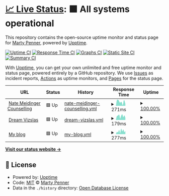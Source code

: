 # [📈 Live Status](https://martypenner.github.io/upptime): <!--live status--> **🟩 All systems operational**

This repository contains the open-source uptime monitor and status page for [Marty Penner](http://penner.me), powered by [Upptime](https://github.com/upptime/upptime).

[![Uptime CI](https://github.com/martypenner/upptime/workflows/Uptime%20CI/badge.svg)](https://github.com/martypenner/upptime/actions?query=workflow%3A%22Uptime+CI%22)
[![Response Time CI](https://github.com/martypenner/upptime/workflows/Response%20Time%20CI/badge.svg)](https://github.com/martypenner/upptime/actions?query=workflow%3A%22Response+Time+CI%22)
[![Graphs CI](https://github.com/martypenner/upptime/workflows/Graphs%20CI/badge.svg)](https://github.com/martypenner/upptime/actions?query=workflow%3A%22Graphs+CI%22)
[![Static Site CI](https://github.com/martypenner/upptime/workflows/Static%20Site%20CI/badge.svg)](https://github.com/martypenner/upptime/actions?query=workflow%3A%22Static+Site+CI%22)
[![Summary CI](https://github.com/martypenner/upptime/workflows/Summary%20CI/badge.svg)](https://github.com/martypenner/upptime/actions?query=workflow%3A%22Summary+CI%22)

With [Upptime](https://upptime.js.org), you can get your own unlimited and free uptime monitor and status page, powered entirely by a GitHub repository. We use [Issues](https://github.com/martypenner/upptime/issues) as incident reports, [Actions](https://github.com/martypenner/upptime/actions) as uptime monitors, and [Pages](https://martypenner.github.io/upptime) for the status page.

<!--start: status pages-->
<!-- This summary is generated by Upptime (https://github.com/upptime/upptime) -->
<!-- Do not edit this manually, your changes will be overwritten -->
<!-- prettier-ignore -->
| URL | Status | History | Response Time | Uptime |
| --- | ------ | ------- | ------------- | ------ |
| <img alt="" src="https://favicons.githubusercontent.com/natemeidingercounselling.com" height="13"> [Nate Meidinger Counselling](https://natemeidingercounselling.com) | 🟩 Up | [nate-meidinger-counselling.yml](https://github.com/martypenner/upptime/commits/HEAD/history/nate-meidinger-counselling.yml) | <details><summary><img alt="Response time graph" src="./graphs/nate-meidinger-counselling/response-time-week.png" height="20"> 271ms</summary><br><a href="https://martypenner.github.io/upptime/history/nate-meidinger-counselling"><img alt="Response time 257" src="https://img.shields.io/endpoint?url=https%3A%2F%2Fraw.githubusercontent.com%2Fmartypenner%2Fupptime%2FHEAD%2Fapi%2Fnate-meidinger-counselling%2Fresponse-time.json"></a><br><a href="https://martypenner.github.io/upptime/history/nate-meidinger-counselling"><img alt="24-hour response time 128" src="https://img.shields.io/endpoint?url=https%3A%2F%2Fraw.githubusercontent.com%2Fmartypenner%2Fupptime%2FHEAD%2Fapi%2Fnate-meidinger-counselling%2Fresponse-time-day.json"></a><br><a href="https://martypenner.github.io/upptime/history/nate-meidinger-counselling"><img alt="7-day response time 271" src="https://img.shields.io/endpoint?url=https%3A%2F%2Fraw.githubusercontent.com%2Fmartypenner%2Fupptime%2FHEAD%2Fapi%2Fnate-meidinger-counselling%2Fresponse-time-week.json"></a><br><a href="https://martypenner.github.io/upptime/history/nate-meidinger-counselling"><img alt="30-day response time 303" src="https://img.shields.io/endpoint?url=https%3A%2F%2Fraw.githubusercontent.com%2Fmartypenner%2Fupptime%2FHEAD%2Fapi%2Fnate-meidinger-counselling%2Fresponse-time-month.json"></a><br><a href="https://martypenner.github.io/upptime/history/nate-meidinger-counselling"><img alt="1-year response time 257" src="https://img.shields.io/endpoint?url=https%3A%2F%2Fraw.githubusercontent.com%2Fmartypenner%2Fupptime%2FHEAD%2Fapi%2Fnate-meidinger-counselling%2Fresponse-time-year.json"></a></details> | <details><summary><a href="https://martypenner.github.io/upptime/history/nate-meidinger-counselling">100.00%</a></summary><a href="https://martypenner.github.io/upptime/history/nate-meidinger-counselling"><img alt="All-time uptime 97.31%" src="https://img.shields.io/endpoint?url=https%3A%2F%2Fraw.githubusercontent.com%2Fmartypenner%2Fupptime%2FHEAD%2Fapi%2Fnate-meidinger-counselling%2Fuptime.json"></a><br><a href="https://martypenner.github.io/upptime/history/nate-meidinger-counselling"><img alt="24-hour uptime 100.00%" src="https://img.shields.io/endpoint?url=https%3A%2F%2Fraw.githubusercontent.com%2Fmartypenner%2Fupptime%2FHEAD%2Fapi%2Fnate-meidinger-counselling%2Fuptime-day.json"></a><br><a href="https://martypenner.github.io/upptime/history/nate-meidinger-counselling"><img alt="7-day uptime 100.00%" src="https://img.shields.io/endpoint?url=https%3A%2F%2Fraw.githubusercontent.com%2Fmartypenner%2Fupptime%2FHEAD%2Fapi%2Fnate-meidinger-counselling%2Fuptime-week.json"></a><br><a href="https://martypenner.github.io/upptime/history/nate-meidinger-counselling"><img alt="30-day uptime 99.95%" src="https://img.shields.io/endpoint?url=https%3A%2F%2Fraw.githubusercontent.com%2Fmartypenner%2Fupptime%2FHEAD%2Fapi%2Fnate-meidinger-counselling%2Fuptime-month.json"></a><br><a href="https://martypenner.github.io/upptime/history/nate-meidinger-counselling"><img alt="1-year uptime 97.31%" src="https://img.shields.io/endpoint?url=https%3A%2F%2Fraw.githubusercontent.com%2Fmartypenner%2Fupptime%2FHEAD%2Fapi%2Fnate-meidinger-counselling%2Fuptime-year.json"></a></details>
| <img alt="" src="https://favicons.githubusercontent.com/dreamvizslas.com" height="13"> [Dream Vizslas](https://dreamvizslas.com) | 🟩 Up | [dream-vizslas.yml](https://github.com/martypenner/upptime/commits/HEAD/history/dream-vizslas.yml) | <details><summary><img alt="Response time graph" src="./graphs/dream-vizslas/response-time-week.png" height="20"> 179ms</summary><br><a href="https://martypenner.github.io/upptime/history/dream-vizslas"><img alt="Response time 420" src="https://img.shields.io/endpoint?url=https%3A%2F%2Fraw.githubusercontent.com%2Fmartypenner%2Fupptime%2FHEAD%2Fapi%2Fdream-vizslas%2Fresponse-time.json"></a><br><a href="https://martypenner.github.io/upptime/history/dream-vizslas"><img alt="24-hour response time 95" src="https://img.shields.io/endpoint?url=https%3A%2F%2Fraw.githubusercontent.com%2Fmartypenner%2Fupptime%2FHEAD%2Fapi%2Fdream-vizslas%2Fresponse-time-day.json"></a><br><a href="https://martypenner.github.io/upptime/history/dream-vizslas"><img alt="7-day response time 179" src="https://img.shields.io/endpoint?url=https%3A%2F%2Fraw.githubusercontent.com%2Fmartypenner%2Fupptime%2FHEAD%2Fapi%2Fdream-vizslas%2Fresponse-time-week.json"></a><br><a href="https://martypenner.github.io/upptime/history/dream-vizslas"><img alt="30-day response time 473" src="https://img.shields.io/endpoint?url=https%3A%2F%2Fraw.githubusercontent.com%2Fmartypenner%2Fupptime%2FHEAD%2Fapi%2Fdream-vizslas%2Fresponse-time-month.json"></a><br><a href="https://martypenner.github.io/upptime/history/dream-vizslas"><img alt="1-year response time 420" src="https://img.shields.io/endpoint?url=https%3A%2F%2Fraw.githubusercontent.com%2Fmartypenner%2Fupptime%2FHEAD%2Fapi%2Fdream-vizslas%2Fresponse-time-year.json"></a></details> | <details><summary><a href="https://martypenner.github.io/upptime/history/dream-vizslas">100.00%</a></summary><a href="https://martypenner.github.io/upptime/history/dream-vizslas"><img alt="All-time uptime 99.85%" src="https://img.shields.io/endpoint?url=https%3A%2F%2Fraw.githubusercontent.com%2Fmartypenner%2Fupptime%2FHEAD%2Fapi%2Fdream-vizslas%2Fuptime.json"></a><br><a href="https://martypenner.github.io/upptime/history/dream-vizslas"><img alt="24-hour uptime 100.00%" src="https://img.shields.io/endpoint?url=https%3A%2F%2Fraw.githubusercontent.com%2Fmartypenner%2Fupptime%2FHEAD%2Fapi%2Fdream-vizslas%2Fuptime-day.json"></a><br><a href="https://martypenner.github.io/upptime/history/dream-vizslas"><img alt="7-day uptime 100.00%" src="https://img.shields.io/endpoint?url=https%3A%2F%2Fraw.githubusercontent.com%2Fmartypenner%2Fupptime%2FHEAD%2Fapi%2Fdream-vizslas%2Fuptime-week.json"></a><br><a href="https://martypenner.github.io/upptime/history/dream-vizslas"><img alt="30-day uptime 99.78%" src="https://img.shields.io/endpoint?url=https%3A%2F%2Fraw.githubusercontent.com%2Fmartypenner%2Fupptime%2FHEAD%2Fapi%2Fdream-vizslas%2Fuptime-month.json"></a><br><a href="https://martypenner.github.io/upptime/history/dream-vizslas"><img alt="1-year uptime 99.85%" src="https://img.shields.io/endpoint?url=https%3A%2F%2Fraw.githubusercontent.com%2Fmartypenner%2Fupptime%2FHEAD%2Fapi%2Fdream-vizslas%2Fuptime-year.json"></a></details>
| <img alt="" src="https://favicons.githubusercontent.com/penner.me" height="13"> [My blog](https://penner.me) | 🟩 Up | [my-blog.yml](https://github.com/martypenner/upptime/commits/HEAD/history/my-blog.yml) | <details><summary><img alt="Response time graph" src="./graphs/my-blog/response-time-week.png" height="20"> 277ms</summary><br><a href="https://martypenner.github.io/upptime/history/my-blog"><img alt="Response time 283" src="https://img.shields.io/endpoint?url=https%3A%2F%2Fraw.githubusercontent.com%2Fmartypenner%2Fupptime%2FHEAD%2Fapi%2Fmy-blog%2Fresponse-time.json"></a><br><a href="https://martypenner.github.io/upptime/history/my-blog"><img alt="24-hour response time 281" src="https://img.shields.io/endpoint?url=https%3A%2F%2Fraw.githubusercontent.com%2Fmartypenner%2Fupptime%2FHEAD%2Fapi%2Fmy-blog%2Fresponse-time-day.json"></a><br><a href="https://martypenner.github.io/upptime/history/my-blog"><img alt="7-day response time 277" src="https://img.shields.io/endpoint?url=https%3A%2F%2Fraw.githubusercontent.com%2Fmartypenner%2Fupptime%2FHEAD%2Fapi%2Fmy-blog%2Fresponse-time-week.json"></a><br><a href="https://martypenner.github.io/upptime/history/my-blog"><img alt="30-day response time 262" src="https://img.shields.io/endpoint?url=https%3A%2F%2Fraw.githubusercontent.com%2Fmartypenner%2Fupptime%2FHEAD%2Fapi%2Fmy-blog%2Fresponse-time-month.json"></a><br><a href="https://martypenner.github.io/upptime/history/my-blog"><img alt="1-year response time 283" src="https://img.shields.io/endpoint?url=https%3A%2F%2Fraw.githubusercontent.com%2Fmartypenner%2Fupptime%2FHEAD%2Fapi%2Fmy-blog%2Fresponse-time-year.json"></a></details> | <details><summary><a href="https://martypenner.github.io/upptime/history/my-blog">100.00%</a></summary><a href="https://martypenner.github.io/upptime/history/my-blog"><img alt="All-time uptime 99.95%" src="https://img.shields.io/endpoint?url=https%3A%2F%2Fraw.githubusercontent.com%2Fmartypenner%2Fupptime%2FHEAD%2Fapi%2Fmy-blog%2Fuptime.json"></a><br><a href="https://martypenner.github.io/upptime/history/my-blog"><img alt="24-hour uptime 100.00%" src="https://img.shields.io/endpoint?url=https%3A%2F%2Fraw.githubusercontent.com%2Fmartypenner%2Fupptime%2FHEAD%2Fapi%2Fmy-blog%2Fuptime-day.json"></a><br><a href="https://martypenner.github.io/upptime/history/my-blog"><img alt="7-day uptime 100.00%" src="https://img.shields.io/endpoint?url=https%3A%2F%2Fraw.githubusercontent.com%2Fmartypenner%2Fupptime%2FHEAD%2Fapi%2Fmy-blog%2Fuptime-week.json"></a><br><a href="https://martypenner.github.io/upptime/history/my-blog"><img alt="30-day uptime 100.00%" src="https://img.shields.io/endpoint?url=https%3A%2F%2Fraw.githubusercontent.com%2Fmartypenner%2Fupptime%2FHEAD%2Fapi%2Fmy-blog%2Fuptime-month.json"></a><br><a href="https://martypenner.github.io/upptime/history/my-blog"><img alt="1-year uptime 99.95%" src="https://img.shields.io/endpoint?url=https%3A%2F%2Fraw.githubusercontent.com%2Fmartypenner%2Fupptime%2FHEAD%2Fapi%2Fmy-blog%2Fuptime-year.json"></a></details>

<!--end: status pages-->

[**Visit our status website →**](https://martypenner.github.io/upptime)

## 📄 License

- Powered by: [Upptime](https://github.com/upptime/upptime)
- Code: [MIT](./LICENSE) © [Marty Penner](http://penner.me)
- Data in the `./history` directory: [Open Database License](https://opendatacommons.org/licenses/odbl/1-0/)
